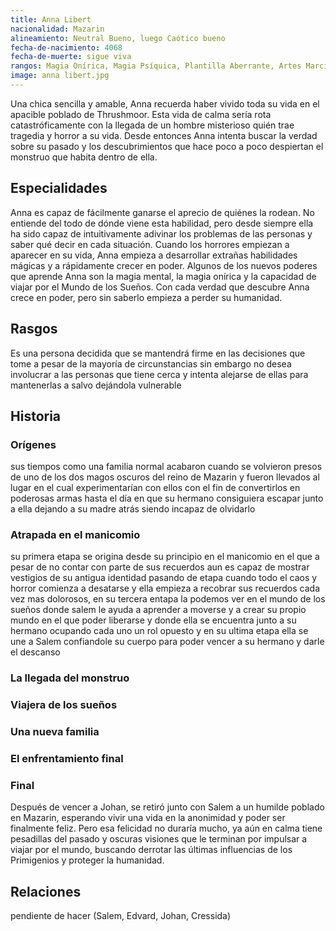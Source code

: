 ```yaml
---
title: Anna Libert
nacionalidad: Mazarin
alineamiento: Neutral Bueno, luego Caótico bueno
fecha-de-nacimiento: 4068
fecha-de-muerte: sigue viva
rangos: Magia Onírica, Magia Psíquica, Plantilla Aberrante, Artes Marciales
image: anna libert.jpg
---
```


Una chica sencilla y amable, Anna recuerda haber vivido toda su vida en el apacible poblado de Thrushmoor. Esta vida de calma sería rota catastróficamente con la llegada de un hombre misterioso quién trae tragedia y horror a su vida. Desde entonces Anna intenta buscar la verdad sobre su pasado y los descubrimientos que hace poco a poco despiertan el monstruo que habita dentro de ella.

## Especialidades

Anna es capaz de fácilmente ganarse el aprecio de quiénes la rodean. No entiende del todo de dónde viene esta habilidad, pero desde siempre ella ha sido capaz de intuitivamente adivinar los problemas de las personas y saber qué decir en cada situación. Cuando los horrores empiezan a aparecer en su vida, Anna empieza a desarrollar extrañas habilidades mágicas y a rápidamente crecer en poder. Algunos de los nuevos poderes que aprende Anna son la magia mental, la magia onírica y la capacidad de viajar por el Mundo de los Sueños. Con cada verdad que descubre Anna crece en poder, pero sin saberlo empieza a perder su humanidad.

## Rasgos

Es una persona decidida que se mantendrá firme en las decisiones que tome a pesar de la mayoría de circunstancias sin embargo no desea involucrar a las personas que tiene cerca y intenta alejarse de ellas para mantenerlas a salvo dejándola vulnerable

## Historia

### Orígenes

sus tiempos como una familia normal acabaron cuando se volvieron presos de uno de los dos magos oscuros del reino de Mazarin y fueron llevados al lugar en el cual experimentarían con ellos con el fin de convertirlos en poderosas armas hasta el día en que su hermano consiguiera escapar junto a ella dejando a su madre atrás siendo incapaz de olvidarlo 

### Atrapada en el manicomio

su primera etapa se origina desde su principio en el manicomio en el que a pesar de no contar con parte de sus recuerdos aun es capaz de mostrar vestigios de su antigua identidad pasando de etapa cuando todo el caos y horror comienza a desatarse y ella empieza a recobrar sus recuerdos cada vez mas dolorosos, en su tercera entapa la podemos ver en el mundo de los sueños donde salem le ayuda a aprender a moverse y a crear su propio mundo en el que poder liberarse y donde ella se encuentra junto a su hermano ocupando cada uno un rol opuesto y en su ultima etapa ella se une a Salem confiandole su cuerpo para poder vencer a su hermano y darle el descanso

### La llegada del monstruo

### Viajera de los sueños

### Una nueva familia

### El enfrentamiento final

### Final

Después de vencer a Johan, se retiró junto con Salem a un humilde poblado en Mazarin, esperando vivir una vida en la anonimidad y poder ser finalmente feliz. Pero esa felicidad no duraría mucho, ya aún en calma tiene pesadillas del pasado y oscuras visiones que le terminan por impulsar a viajar por el mundo, buscando derrotar las últimas influencias de los Primigenios y proteger la humanidad.

## Relaciones

pendiente de hacer (Salem, Edvard, Johan, Cressida)